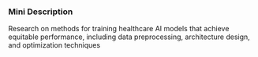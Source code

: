 ### Mini Description

Research on methods for training healthcare AI models that achieve equitable performance, including data preprocessing, architecture design, and optimization techniques
